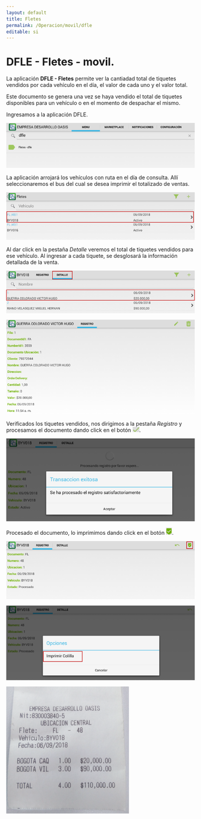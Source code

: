 ```yaml
---
layout: default
title: Fletes
permalink: /Operacion/movil/dfle
editable: si
---
```


# DFLE - Fletes - movil.

La aplicación **DFLE - Fletes** permite ver la cantiadad total de tiquetes vendidos por cada vehículo en el día, el valor de cada uno y el valor total.  

Este documento se genera una vez se haya vendido el total de tiquetes disponibles para un vehículo o en el momento de despachar el mismo.  

Ingresamos a la aplicación DFLE.  

![](dfle.png)

La aplicación arrojará los vehículos con ruta en el día de consulta. Allí seleccionaremos el bus del cual se desea imprimir el totalizado de ventas.  

![](dfle1.png)

Al dar click en la pestaña _Detalle_ veremos  el total de tiquetes vendidos para ese vehículo. Al ingresar a cada tiquete, se desglosará la información detallada de la venta.  

![](dfle2.png)

![](dfle3.png)

Verificados los tiquetes vendidos, nos dirigimos a la pestaña _Registro_ y procesamos el documento dando click en el botón ![](procesar.png).  

![](dfle4.png)

Procesado el documento, lo imprimimos dando click en el botón ![](imprimir1.png).  

![](dfle5.png)

![](dfle6.png)

![](dfle7.png)

